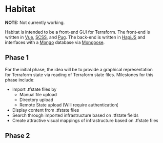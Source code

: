 # Habitat

**NOTE:** Not currently working.

Habitat is intended to be a front-end GUI for Terraform. The front-end is written in [Vue](https://vuejs.org/), [SCSS](https://sass-lang.com/), and [Pug](https://pugjs.org/api/getting-started.html). The back-end is written in [HapiJS](https://hapijs.com/) and interfaces with a [Mongo](https://www.mongodb.com/) database via [Mongoose](https://mongoosejs.com/).

## Phase 1

For the initial phase, the idea will be to provide a graphical representation for Terraform state via reading of Terraform state files. Milestones for this phase include:

* Import .tfstate files by
  * Manual file upload
  * Directory upload
  * Remote State upload (Will require authentication)
* Display content from .tfstate files
* Search through imported infrastructure based on .tfstate fields
* Create attractive visual mappings of infrastructure based on .tfstate files

## Phase 2